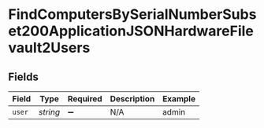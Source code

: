 # FindComputersBySerialNumberSubset200ApplicationJSONHardwareFilevault2Users


## Fields

| Field              | Type               | Required           | Description        | Example            |
| ------------------ | ------------------ | ------------------ | ------------------ | ------------------ |
| `user`             | *string*           | :heavy_minus_sign: | N/A                | admin              |